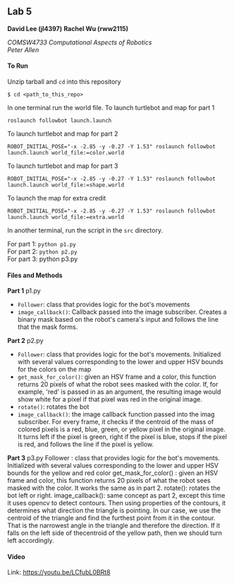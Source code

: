 ## Lab 5
**David Lee (jl4397)**
**Rachel Wu (rww2115)**  

*COMSW4733 Computational Aspects of Robotics*  
*Peter Allen*

#### To Run
Unzip tarball and `cd` into this repository
```
$ cd <path_to_this_repo>
```

In one terminal run the world file. To launch turtlebot and map for part 1
```
roslaunch followbot launch.launch
```

To launch turtlebot and map for part 2
```
ROBOT_INITIAL_POSE="-x -2.85 -y -0.27 -Y 1.53" roslaunch followbot launch.launch world_file:=color.world
```

To launch turtlebot and map for part 3
```
ROBOT_INITIAL_POSE="-x -2.85 -y -0.27 -Y 1.53" roslaunch followbot launch.launch world_file:=shape.world
```

To launch the map for extra credit
```
ROBOT_INITIAL_POSE="-x -2.85 -y -0.27 -Y 1.53" roslaunch followbot launch.launch world_file:=extra.world
```

In another terminal, run the script in the `src` directory.

For part 1: `python p1.py`  
For part 2: `python p2.py`  
For part 3:  python p3.py
#### Files and Methods
**Part 1**
p1.py
- `Follower`: class that provides logic for the bot's movements
- `image_callback()`: Callback passed into the image subscriber. Creates a binary mask based on the robot's camera's input and follows the line that the mask forms.

**Part 2**
p2.py 
- `Follower`: class that provides logic for the bot's movements. Initialized with several values corresponding to the lower and upper HSV bounds for the colors on the map
- `get_mask_for_color()`: given an HSV frame and a color, this function returns 20 pixels of what the robot sees masked with the color. If, for example, 'red' is passed in as an argument, the resulting image would show white for a pixel if that pixel was red in the original image.
- `rotate()`: rotates the bot
- `image_callback()`: the image callback function passed into the imag subscriber. For every frame, it checks if the centroid of the mass of colored pixels is a red, blue, green, or yellow pixel in the original image. It turns left if the pixel is green, right if the pixel is blue, stops if the pixel is red, and follows the line if the pixel is yellow.

**Part 3**
p3.py
   Follower : class that provides logic for the bot's movements. Initialized with several values corresponding to the lower and upper HSV bounds for the yellow and red color
   get_mask_for_color() : given an HSV frame and color, this function returns 20 pixels of what the robot sees masked with the color. It works the same as in part 2.
   rotate(): rotates the bot left or right. 
   image_callback(): same concept as part 2, except this time it uses opencv to detect contours. Then using properties of the contours, it determines what direction the triangle is pointing. In our case, we use the centroid of the triangle and find the furthest point from it in the contour. That is the narrowest angle in the triangle and therefore the direction. If it falls on the left side of thecentroid of the yellow path, then we should turn left accordingly. 

#### Video
Link: https://youtu.be/LCfubL0BRt8 

